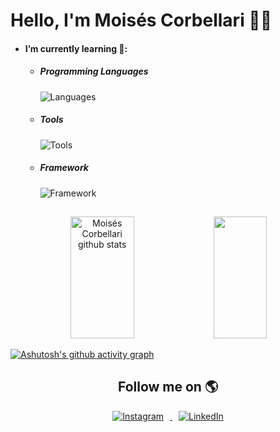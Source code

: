 # Hello, I'm Moisés Corbellari 🖖🏾
- #### I’m currently learning 🧠:
    - ##### Programming Languages
      ![Languages](https://skillicons.dev/icons?i=python)
    - ##### Tools
      ![Tools](https://skillicons.dev/icons?i=vscode,docker)
    - ##### Framework
      ![Framework](https://skillicons.dev/icons?i=fastapi)

##

<div align="center">  
  <img width="45%" height="195px" src="https://github-readme-stats.vercel.app/api?username=MoisesCorbellari&show_icons=true&count_private=true&hide_border=false&title_color=00ffee&icon_color=00bfbf&text_color=c9d1d9&bg_color=0d1117" alt="Moisés Corbellari github stats" /> 
  <img width="41%" height="195px" src="https://github-readme-stats.vercel.app/api/top-langs/?username=MoisesCorbellari&layout=compact&hide_border=false&title_color=00ffee&text_color=00bfbf&bg_color=0d1117" />
</div>

[![Ashutosh's github activity graph](https://github-readme-activity-graph.vercel.app/graph?username=MoisesCorbellari&bg_color=000000&color=00ffee&line=00fffb&point=FFFFFF&area=true&hide_border=false)](https://github.com/ashutosh00710/github-readme-activity-graph)

<div align="center">
  
  ## Follow me on 🌎
  <a href="https://www.instagram.com/moises_corbellari/" target="_blank">
    <img src="https://skillicons.dev/icons?i=instagram" alt="Instagram" style="margin-right: 10px;"/>
  </a>
  <a href="https://www.linkedin.com/in/moises-corbellari-5187231b3/" target="_blank">
    <img src="https://skillicons.dev/icons?i=linkedin" alt="LinkedIn" style="margin-left: 10px;"/>
  </a>
</div>
